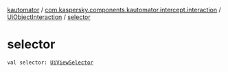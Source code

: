 [kautomator](../../index.md) / [com.kaspersky.components.kautomator.intercept.interaction](../index.md) / [UiObjectInteraction](index.md) / [selector](./selector.md)

# selector

`val selector: `[`UiViewSelector`](../../com.kaspersky.components.kautomator.component.common.builders/-ui-view-selector/index.md)